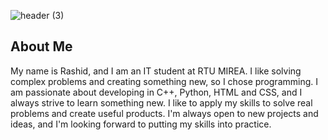 ![header (3)](https://github.com/user-attachments/assets/dbc1a31d-cfdc-4afe-b84f-cf609a6f8bc5)
<h2>About Me</h2> 
<a>My name is Rashid, and I am an IT student at RTU MIREA. I like solving complex problems and creating something new, so I chose programming. I am passionate about developing in C++, Python, HTML and CSS, and I always strive to learn something new. I like to apply my skills to solve real problems and create useful products. I'm always open to new projects and ideas, and I'm looking forward to putting my skills into practice.</a>
